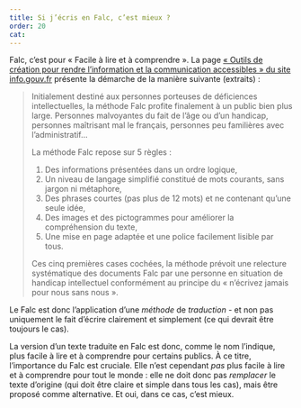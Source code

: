 ```yaml
---
title: Si j’écris en Falc, c’est mieux ?
order: 20
cat: 
---
```

Falc, c’est pour «&nbsp;Facile à lire et à comprendre&nbsp;». La page [«&nbsp;Outils de création pour rendre l’information et la communication accessibles&nbsp;» du site info.gouv.fr](https://www.info.gouv.fr/accessibilite/outils-de-creation-pour-rendre-linformation-et-la-communication-accessibles) présente la démarche de la manière suivante (extraits)&nbsp;:

> Initialement destiné aux personnes porteuses de déficiences intellectuelles, la méthode Falc profite finalement à un public bien plus large. Personnes malvoyantes du fait de l’âge ou d’un handicap, personnes maîtrisant mal le français, personnes peu familières avec l’administratif…
>
> La méthode Falc repose sur 5 règles&nbsp;:
>  1. Des informations présentées dans un ordre logique,
>  2. Un niveau de langage simplifié constitué de mots courants, sans jargon ni métaphore,
>  3. Des phrases courtes (pas plus de 12 mots) et ne contenant qu’une seule idée,
>  4. Des images et des pictogrammes pour améliorer la compréhension du texte,
>  5. Une mise en page adaptée et une police facilement lisible par tous.
>
> Ces cinq premières cases cochées, la méthode prévoit une relecture systématique des documents Falc par une personne en situation de handicap intellectuel conformément au principe du «&nbsp;n’écrivez jamais pour nous sans nous&nbsp;».

Le Falc est donc l’application d’une *méthode* de *traduction* - et non pas uniquement le fait d’écrire clairement et simplement (ce qui devrait être toujours le cas).

La version d’un texte traduite en Falc est donc, comme le nom l’indique, plus facile à lire et à comprendre pour certains publics. À ce titre, l’importance du Falc est cruciale. Elle n’est cependant *pas* plus facile à lire et à comprendre pour tout le monde&nbsp;: elle ne doit donc pas *remplacer* le texte d’origine (qui doit être claire et simple dans tous les cas), mais être proposé comme alternative. Et oui, dans ce cas, c’est mieux.
